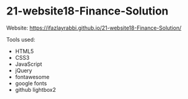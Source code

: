 # 21-website18-Finance-Solution
Website: https://ifazlayrabbi.github.io/21-website18-Finance-Solution/

Tools used:
- HTML5
- CSS3
- JavaScript
- jQuery
- fontawesome
- google fonts
- github lightbox2
